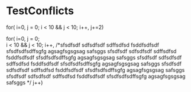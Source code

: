 # TestConflicts
for( i=0, j = 0;  i < 10  && j < 10; i++, j+=2)

for( i=0, 
         j = 0;  
           i < 10  && j < 10; 
             i++,
             /*sfsdfsdf
sdfsdfsdf
sdffsdfsd
fsddfsdfsdf
sfsdfsdfsdffsgfg
agsagfsgsgsag
safsggs
sfsdfsdf
sdfsdfsdf
sdffsdfsd
fsddfsdfsdf
sfsdfsdfsdffsgfg
agsagfsgsgsag
safsggs
sfsdfsdf
sdfsdfsdf
sdffsdfsd
fsddfsdfsdf
sfsdfsdfsdffsgfg
agsagfsgsgsag
safsggs
sfsdfsdf
sdfsdfsdf
sdffsdfsd
fsddfsdfsdf
sfsdfsdfsdffsgfg
agsagfsgsgsag
safsggs
sfsdfsdf
sdfsdfsdf
sdffsdfsd
fsddfsdfsdf
sfsdfsdfsdffsgfg
agsagfsgsgsag
safsggs
*/ 
                j++)